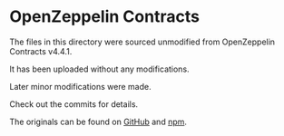 # OpenZeppelin Contracts

The files in this directory were sourced unmodified from OpenZeppelin Contracts v4.4.1.

It has been uploaded without any modifications.

Later minor modifications were made. 

Check out the commits for details.

The originals can be found on [GitHub] and [npm].

[GitHub]: https://github.com/OpenZeppelin/openzeppelin-contracts/tree/v4.4.1
[npm]: https://www.npmjs.com/package/@openzeppelin/contracts/v/4.4.1
